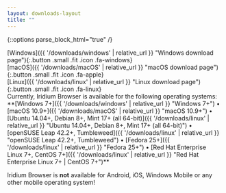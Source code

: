```yaml
---
layout: downloads-layout
title: ""
---
```


{::options parse_block_html="true" /}
<div class="row">
<div class="4u 12u$(small)">
[Windows]({{ '/downloads/windows' | relative_url }} "Windows download page"){:.button .small .fit .icon .fa-windows}
</div>
<div class="4u 12u$(small)">
[macOS]({{ '/downloads/macOS' | relative_url }} "macOS download page"){:.button .small .fit .icon .fa-apple}
</div>
<div class="4u 12u$(small)">
[Linux]({{ '/downloads/linux' | relative_url }} "Linux download page"){:.button .small .fit .icon .fa-linux}
</div>
</div>
Currently, Iridium Browser is available for the following operating systems:    
**[Windows 7+]({{ '/downloads/windows' | relative_url }} "Windows 7+") &#8226;
[macOS 10.9+]({{ '/downloads/macOS' | relative_url }} "macOS 10.9+") &#8226;
[Ubuntu 14.04+, Debian 8+, Mint 17+ (all 64-bit)]({{ '/downloads/linux' | relative_url }} "Ubuntu 14.04+, Debian 8+, Mint 17+ (all 64-bit)") &#8226;
[openSUSE Leap 42.2+, Tumbleweed]({{ '/downloads/linux' | relative_url }} "openSUSE Leap 42.2+, Tumbleweed") &#8226;
[Fedora 25+]({{ '/downloads/linux' | relative_url }} "Fedora 25+") &#8226;
[Red Hat Enterprise Linux 7+, CentOS 7+]({{ '/downloads/linux' | relative_url }} "Red Hat Enterprise Linux 7+ | CentOS 7+")**

<span class="fa fa-warning"></span> Iridium Browser is **not** available for Android, iOS, Windows Mobile or any other mobile operating system!
